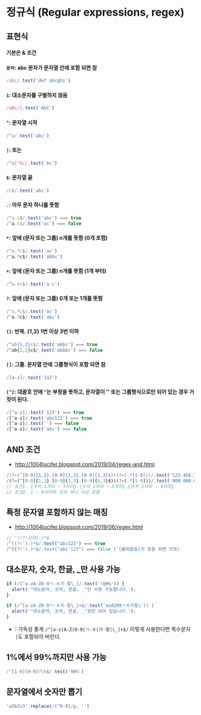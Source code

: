 # 정규식 (Regular expressions, regex)

## 표현식
#### 기본은 & 조건
#### `문자`: abc 문자가 문자열 안에 포함 되면 참
```js
/abc/.test('def abcghi')
```

#### `i`: 대소문자를 구별하지 않음
```js
/aBc/i.test('AbC')
```

#### `^`: 문자열 시작
```js
/^a/.test('abc')
```

#### `|`: 또는
```js
/^a|^bc/.test('bc')
```

#### `$`: 문자열 끝
```js
/c$/.test('abc')
```

#### `.`: 아무 문자 하나를 뜻함
```js
/^a.c$/.test('abc') === true
/^a.c$/.test('ac') === false
```

#### `*`: 앞에 (문자 또는 그룹) n개를 뜻함 (0개 포함)
```js
/^a.*c$/.test('ac')
/^a.*c$/.test('abbc')
```

#### `+`: 앞에 (문자 또는 그룹) n개를 뜻함 (1개 부터)
```js
/^a.+c$/.test('a c')
```

#### `?`: 앞에 (문자 또는 그룹) 0개 또는 1개를 뜻함
```js
/^a.?c$/.test('ac')
/^a.?c$/.test('abc')
```

#### `{}`: 반복. {1,3} 1번 이상 3번 이하
```js
/^ab{1,2}c$/.test('abbc') === true
/^ab{1,2}c$/.test('abbbc') === false
```

#### `[]`: 그룹. 문자열 안에 그룹형식이 포함 되면 참
```js
/[a-z]/.test('1a3')
```

#### `[^]`: 대괄호 안에 `^`는 부정을 뜻하고, 문자열이 '' 또는 그룹형식으로만 되어 있는 경우 거짓이 된다.
```js
/[^a-z]/.test('123') === true
/[^a-z]/.test('abc123') === true
/[^a-z]/.test('') === false
/[^a-z]/.test('abc') === false
```

## AND 조건
* http://1004lucifer.blogspot.com/2019/04/regex-and.html
```js
/(?=(^[0-9]{1,3}.[0-9]{1,3}.[0-9]{1,3}$))(?=(.*[1-9]))/.test('123.456.789') === true
/(?=(^[0-9]{1,3}.[0-9]{1,3}.[0-9]{1,3}$))(?=(.*[1-9]))/.test('000.000.000') === false
// 조건1. {숫자 1자리 ~ 3자리}.{숫자 1자리 ~ 3자리}.{숫자 1자리 ~ 3자리}
// 조건2. 1 ~ 9사이의 숫자 하나 이상 포함
```

## 특정 문자열 포함하지 않는 매칭
* http://1004lucifer.blogspot.com/2019/06/regex.html
```js
// ^((?!단어).)*$
/^((?!').)*$/.test("abc123") === true
/^((?!').)*$/.test("abc'123") === false ('(홑따옴표)가 포함 되면 거짓)
```

## 대소문자, 숫자, 한글, _만 사용 가능
```js
if (/[^a-zA-Z0-9ㄱ-ㅎ가-힣\_]/.test('!@#$')) {
  alert('"대소문자, 숫자, 한글, _"만 사용 가능합니다.');
}

if (/^[a-zA-Z0-9ㄱ-ㅎ가-힣\_]+$/.test('azAZ09ㄱㅎ가힣\')) {
  alert('"대소문자, 숫자, 한글, _"로만 되어 있습니다.');
}
```
* ❕ 가독성 좋게 `/^[a-z|A-Z|0-9|ㄱ-ㅎ|가-힣|\_]+$/` 이렇게 사용한다면 특수문자 `|`도 포함되어 버린다. 

## 1%에서 99%까지만 사용 가능
```js
/^[1-9][0-9]?\%$/.test('99%')
```

## 문자열에서 숫자만 뽑기
```js
'a1b2c3'.replace(/[^0-9]/g, '')
```
